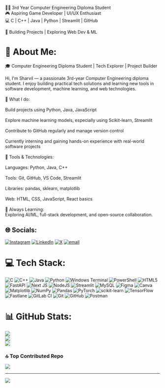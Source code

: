 👨‍💻 3rd Year Computer Engineering Diploma Student<br/>
🎮 Aspiring Game Developer | UI/UX Enthusiast<br/>
💻 C | C++ | Java | Python | Streamlit | GitHub<br/>

🚀 Building Projects | Exploring Web Dev & ML<br/>

# 💫 About Me:
🎓 Computer Engineering Diploma Student | Tech Explorer | Project Builder<br><br>Hi, I'm Sharvil — a passionate 3rd-year Computer Engineering diploma student. I enjoy building practical tech solutions and learning new tools in software development, machine learning, and web technologies.<br><br>🚀 What I do:<br><br>Build projects using Python, Java, JavaScript<br><br>Explore machine learning models, especially using Scikit-learn, Streamlit<br><br>Contribute to GitHub regularly and manage version control<br><br>Currently interning and gaining hands-on experience with real-world software projects<br><br>🔧 Tools & Technologies:<br><br>Languages: Python, Java, C++<br><br>Tools: Git, GitHub, VS Code, Streamlit<br><br>Libraries: pandas, sklearn, matplotlib<br><br>Web: HTML, CSS, JavaScript, React basics<br><br>🧠 Always Learning:<br>Exploring AI/ML, full-stack development, and open-source collaboration.


## 🌐 Socials:
[![Instagram](https://img.shields.io/badge/Instagram-%23E4405F.svg?logo=Instagram&logoColor=white)](https://instagram.com/sharvil_patil_24) [![LinkedIn](https://img.shields.io/badge/LinkedIn-%230077B5.svg?logo=linkedin&logoColor=white)](www.linkedin.com/in/sharvil-patil-9137b1354) [![X](https://img.shields.io/badge/X-black.svg?logo=X&logoColor=white)](https://x.com/@patilsharvil24) [![email](https://img.shields.io/badge/Email-D14836?logo=gmail&logoColor=white)](mailto:sharvilpatilb99@gmail.com) 

# 💻 Tech Stack:
![C](https://img.shields.io/badge/c-%2300599C.svg?style=for-the-badge&logo=c&logoColor=white) ![C++](https://img.shields.io/badge/c++-%2300599C.svg?style=for-the-badge&logo=c%2B%2B&logoColor=white) ![Java](https://img.shields.io/badge/java-%23ED8B00.svg?style=for-the-badge&logo=openjdk&logoColor=white) ![Python](https://img.shields.io/badge/python-3670A0?style=for-the-badge&logo=python&logoColor=ffdd54) ![Windows Terminal](https://img.shields.io/badge/Windows%20Terminal-%234D4D4D.svg?style=for-the-badge&logo=windows-terminal&logoColor=white) ![PowerShell](https://img.shields.io/badge/PowerShell-%235391FE.svg?style=for-the-badge&logo=powershell&logoColor=white) ![HTML5](https://img.shields.io/badge/html5-%23E34F26.svg?style=for-the-badge&logo=html5&logoColor=white) ![FastAPI](https://img.shields.io/badge/FastAPI-005571?style=for-the-badge&logo=fastapi) ![Next JS](https://img.shields.io/badge/Next-black?style=for-the-badge&logo=next.js&logoColor=white) ![NodeJS](https://img.shields.io/badge/node.js-6DA55F?style=for-the-badge&logo=node.js&logoColor=white) ![Streamlit](https://img.shields.io/badge/Streamlit-%23FE4B4B.svg?style=for-the-badge&logo=streamlit&logoColor=white) ![MySQL](https://img.shields.io/badge/mysql-4479A1.svg?style=for-the-badge&logo=mysql&logoColor=white) ![Figma](https://img.shields.io/badge/figma-%23F24E1E.svg?style=for-the-badge&logo=figma&logoColor=white) ![Canva](https://img.shields.io/badge/Canva-%2300C4CC.svg?style=for-the-badge&logo=Canva&logoColor=white) ![Matplotlib](https://img.shields.io/badge/Matplotlib-%23ffffff.svg?style=for-the-badge&logo=Matplotlib&logoColor=black) ![NumPy](https://img.shields.io/badge/numpy-%23013243.svg?style=for-the-badge&logo=numpy&logoColor=white) ![Pandas](https://img.shields.io/badge/pandas-%23150458.svg?style=for-the-badge&logo=pandas&logoColor=white) ![PyTorch](https://img.shields.io/badge/PyTorch-%23EE4C2C.svg?style=for-the-badge&logo=PyTorch&logoColor=white) ![scikit-learn](https://img.shields.io/badge/scikit--learn-%23F7931E.svg?style=for-the-badge&logo=scikit-learn&logoColor=white) ![TensorFlow](https://img.shields.io/badge/TensorFlow-%23FF6F00.svg?style=for-the-badge&logo=TensorFlow&logoColor=white) ![Fastlane](https://img.shields.io/badge/fastlane-%2382bd4e.svg?style=for-the-badge&logo=fastlane&logoColor=black) ![GitLab CI](https://img.shields.io/badge/gitlab%20CI-%23181717.svg?style=for-the-badge&logo=gitlab&logoColor=white) ![Git](https://img.shields.io/badge/git-%23F05033.svg?style=for-the-badge&logo=git&logoColor=white) ![GitHub](https://img.shields.io/badge/github-%23121011.svg?style=for-the-badge&logo=github&logoColor=white) ![Postman](https://img.shields.io/badge/Postman-FF6C37?style=for-the-badge&logo=postman&logoColor=white)
# 📊 GitHub Stats:
![](https://github-readme-stats.vercel.app/api?username=Sharvilbeast&theme=dark&hide_border=false&include_all_commits=false&count_private=false)<br/>
![](https://nirzak-streak-stats.vercel.app/?user=Sharvilbeast&theme=dark&hide_border=false)<br/>
![](https://github-readme-stats.vercel.app/api/top-langs/?username=Sharvilbeast&theme=dark&hide_border=false&include_all_commits=false&count_private=false&layout=compact)

### 🔝 Top Contributed Repo
![](https://github-contributor-stats.vercel.app/api?username=Sharvilbeast&limit=5&theme=dark&combine_all_yearly_contributions=true)

---
[![](https://visitcount.itsvg.in/api?id=Sharvilbeast&icon=6&color=0)](https://visitcount.itsvg.in)

<!-- Proudly created with GPRM ( https://gprm.itsvg.in ) -->
